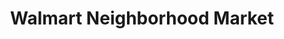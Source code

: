 ---
title: "Walmart Neighborhood Market"
url: /albuquerque/walmart-neighborhood-market/
shop: Supermarkt
---